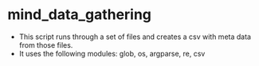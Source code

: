 # mind_data_gathering

- This script runs through a set of files and creates a csv with meta data from those files.
- It uses the following modules: glob, os, argparse, re, csv 